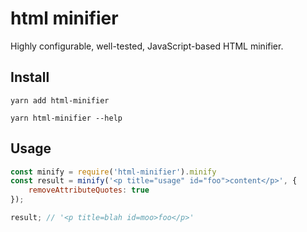 # html minifier
Highly configurable, well-tested, JavaScript-based HTML minifier.

## Install
```
yarn add html-minifier

yarn html-minifier --help
```

## Usage
```js
const minify = require('html-minifier').minify
const result = minify('<p title="usage" id="foo">content</p>', {
    removeAttributeQuotes: true
});

result; // '<p title=blah id=moo>foo</p>'

```
